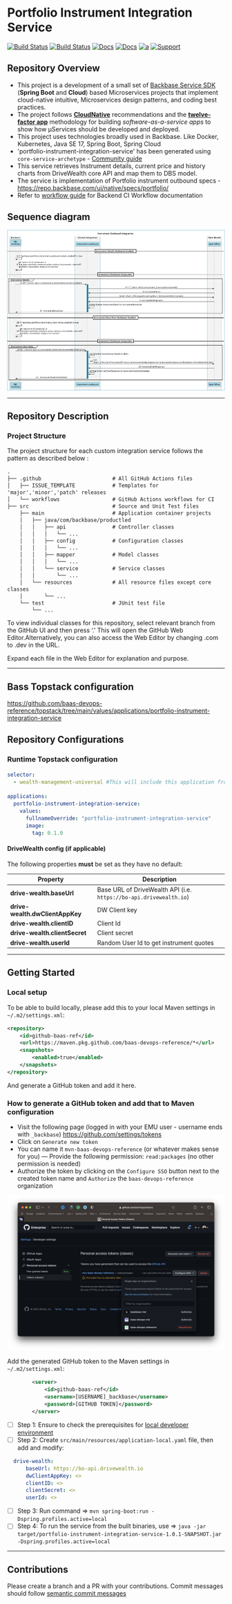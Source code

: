 # Portfolio Instrument Integration Service

[![Build Status](https://github.com/baas-devops-reference/portfolio-instrument-integration-service/actions/workflows/build-deploy-master.yml/badge.svg)](https://github.com/baas-devops-reference/portfolio-instrument-integration-service/actions/workflows/build-deploy-master.yml)
[![Build Status](https://github.com/baas-devops-reference/portfolio-instrument-integration-service/actions/workflows/build-deploy-dev.yml/badge.svg)](https://github.com/baas-devops-reference/portfolio-instrument-integration-service/actions/workflows/build-deploy-dev.yml)
[![Docs](https://img.shields.io/static/v1?label=Tech%20Docs&message=Confluence&color=green)](https://backbase.atlassian.net/wiki/spaces/PROMO/pages/4088072499/Instrument+Integration+Outbound+API+Mapping)
[![Docs](https://img.shields.io/static/v1?label=Topstack&message=Application&color=green)](https://github.com/backbase-common/topstack/tree/main/values/applications/portfolio-instrument-integration-service)
[![a](https://img.shields.io/badge/slack-%20s%20modelbank%20wealth-brightgreen?style=flat&logo=slack)](https://backbase.slack.com/archives/C04AQ3YBJBD)
[![Support](https://img.shields.io/static/v1?label=ModelBank-Support&message=guide&color=orange)](https://backbase.atlassian.net/wiki/spaces/PROD/pages/3085795818/ModelBank+Support)

## Repository Overview

- This project is a development of a small set of [Backbase Service SDK](https://community.backbase.com/documentation/ServiceSDK/latest/index) (**Spring Boot** and **Cloud**) based Microservices projects that implement cloud-native intuitive, Microservices design patterns, and coding best practices.
- The project follows [**CloudNative**](https://www.cncf.io/) recommendations and the [**twelve-factor app**](https://12factor.net/) methodology for building *software-as-a-service apps* to show how μServices should be developed and deployed.
- This project uses technologies broadly used in Backbase. Like Docker, Kubernetes, Java SE 17, Spring Boot, Spring Cloud
- 'portfolio-instrument-integration-service' has been generated using `core-service-archetype` - [Community guide](https://community.backbase.com/documentation/ServiceSDK/latest/create_a_core_service)
- This service retrieves Instrument details, current price and history charts from DriveWealth core API and map them to DBS model.
- The service is implementation of Portfolio instrument outbound specs - https://repo.backbase.com/ui/native/specs/portfolio/
- Refer to [workflow guide](../../../docs/tree/master/backend) for Backend CI Workflow documentation


## Sequence diagram

![Flow](doc/flow-Instrument_Outbound_Integration.png)

---
## Repository Description
### Project Structure
The project structure for each custom integration service follows the pattern as described below :

```
.
├── .github                       # All GitHub Actions files
│   ├── ISSUE_TEMPLATE            # Templates for 'major','minor','patch' releases
│   └── workflows                 # GitHub Actions workflows for CI
├── src                           # Source and Unit Test files
    ├── main                      # Application container projects
    │   ├── java/com/backbase/productled
    │   │   ├── api               # Controller classes
    │   │   │   └── ...
    │   │   ├── config            # Configuration classes
    │   │   │   └── ...
    │   │   ├── mapper            # Model classes
    │   │   │   └── ...
    │   │   └── service           # Service classes
    │   │       └── ...
    │   └── resources             # All resource files except core classes
    │       └── ...
    └── test                      # JUnit test file
        └── ...
```

To view individual classes for this repository, select relevant branch from the GitHub UI and then press ‘.'
This will open the GitHub Web Editor.Alternatively, you can also access the Web Editor by changing .com to .dev in the URL.

Expand each file in the Web Editor for explanation and purpose.

---
## Bass Topstack configuration

https://github.com/baas-devops-reference/topstack/tree/main/values/applications/portfolio-instrument-integration-service

## Repository Configurations

### Runtime Topstack configuration

```yaml
selector:
  - wealth-management-universal #This will include this application from topstack to runtime

applications:
  portfolio-instrument-integration-service:
    values:
      fullnameOverride: "portfolio-instrument-integration-service"
      image:
        tag: 0.1.0
```

#### DriveWealth config (if applicable)
The following properties **must** be set as they have no default:

Property | Description
--- | ---
**drive-wealth.baseUrl** | Base URL of DriveWealth API (i.e. `https://bo-api.drivewealth.io`)
**drive-wealth.dwClientAppKey** | DW Client key
**drive-wealth.clientID** | Client Id
**drive-wealth.clientSecret** | Client secret
**drive-wealth.userId** | Random User Id to get instrument quotes

---
## Getting Started
### Local setup

To be able to build locally, please add this to your local Maven settings in `~/.m2/settings.xml`:
```xml
<repository>
    <id>github-baas-ref</id>
    <url>https://maven.pkg.github.com/baas-devops-reference/*</url>
    <snapshots>
        <enabled>true</enabled>
    </snapshots>
</repository>
```

And generate a GitHub token and add it here.

### How to generate a GitHub token and add that to Maven configuration

- Visit the following page (logged in with your EMU user - username ends with `_backbase`) https://github.com/settings/tokens
- Click on `Generate new token`
- You can name it `mvn-baas-devops-reference` (or whatever makes sense for you)
  — Provide the following permission: `read:packages` (no other permission is needed)
- Authorize the token by clicking on the `Configure SSO` button next to the created token name and `Authorize` the `baas-devops-reference` organization

![GitHubTokenUI](doc/github_token.png)

Add the generated GitHub token to the Maven settings in `~/.m2/settings.xml`:

```xml
        <server>
            <id>github-baas-ref</id>
            <username>[USERNAME]_backbase</username>
            <password>[GITHUB TOKEN]</password>
        </server>
```

- [ ] Step 1: Ensure to check the prerequisites for [local developer environment](https://community.backbase.com/documentation/ServiceSDK/latest/create_developer_environment)
- [ ] Step 2: Create `src/main/resources/application-local.yaml` file, then add and modify:
```yaml
  drive-wealth:
      baseUrl: https://bo-api.drivewealth.io
      dwClientAppKey: <>
      clientID: <>
      clientSecret: <>
      userId: <>
```
- [ ] Step 3: Run command => `mvn spring-boot:run -Dspring.profiles.active=local`
- [ ] Step 4: To run the service from the built binaries, use => `java -jar target/portfolio-instrument-integration-service-1.0.1-SNAPSHOT.jar -Dspring.profiles.active=local`
---
## Contributions
Please create a branch and a PR with your contributions. Commit messages should follow [semantic commit messages](https://seesparkbox.com/foundry/semantic_commit_messages)
